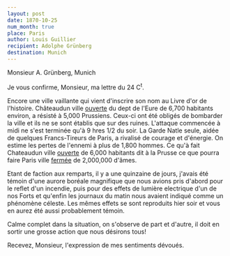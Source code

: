 ```yaml
---
layout: post
date: 1870-10-25
num_month: true
place: Paris
author: Louis Guillier
recipient: Adolphe Grünberg
destination: Munich
---
```


Monsieur A. Grünberg, Munich


Je vous confirme, Monsieur, ma lettre du 24 C<sup>t</sup>.

Encore une ville vaillante qui vient d'inscrire son nom au Livre d'or de
l'histoire. Châteaudun ville <ins>ouverte</ins> du dept de l'Eure de 6,700
habitants environ, a résisté à 5,000 Prussiens. Ceux-ci ont été obligés de
bombarder la ville et ils ne se sont établis que sur des ruines. L'attaque
commencée à midi ne s'est terminée qu'à 9 hres 1/2 du soir. La Garde Natle
seule, aidée de quelques Francs-Tireurs de Paris, a rivalisé de courage et
d'énergie. On estime les pertes de l'ennemi à plus de 1,800 hommes.
Ce qu'à fait Chateaudun ville <ins>ouverte</ins> de 6,000 habitants dit à la
Prusse ce que pourra faire Paris ville <ins>fermée</ins> de 2,000,000 d'âmes.

Etant de faction aux remparts, il y a une quinzaine de jours, j'avais été
témoin d'une aurore boréale magnifique que nous avions pris d'abord pour le
reflet d'un incendie, puis pour des effets de lumière electrique d'un de nos
Forts et qu'enfin les journaux du matin nous avaient indiqué comme un phénomène
céleste. Les mêmes effets se sont reproduits hier soir et vous en aurez été
aussi probablement témoin.

Calme complet dans la situation, on s'observe de part et d'autre, il doit en
sortir une grosse action que nous désirons tous!

Recevez, Monsieur, l'expression de mes sentiments dévoués.
